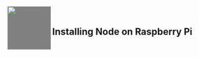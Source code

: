 <a href="https://nodejs.org/en/download/"><img src="https://nodejs.org/static/images/logo.svg" style="background-color: gray;" align="left" width="100px"></a>

<br>

## Installing Node on Raspberry Pi

<br>

